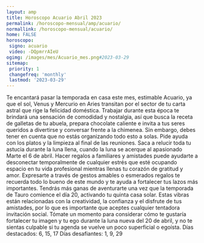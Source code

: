 ```yaml
---
layout: amp
title: Horoscopo Acuario Abril 2023 
permalink: /horoscopo-mensual/amp/acuario/
normallink: /horoscopo-mensual/acuario/
home: FALSE
horoscopo:
 signo: acuario
 video: -DQpmrrAIeU
ogimg: /images/mes/Acuario_mes.png#2023-03-29
sitemap:
 priority: 1
 changefreq: 'monthly'
 lastmod: '2023-03-29'
---
```



Te encantará pasar la temporada en casa este mes, estimable Acuario, ya que el sol, Venus y Mercurio en Aries transitan por el sector de tu carta astral que rige la felicidad doméstica. Trabajar durante esta época te brindará una sensación de comodidad y nostalgia, así que busca la receta de galletas de tu abuela, prepara chocolate caliente e invita a tus seres queridos a divertirse y conversar frente a la chimenea. Sin embargo, debes tener en cuenta que no estás organizando todo esto a solas. Pide ayuda con los platos y la limpieza al final de las reuniones.
Saca a relucir toda tu astucia durante la luna llena, cuando la luna se acerque al apasionado Marte el 6 de abril. Hacer regalos a familiares y amistades puede ayudarte a desconectar temporalmente de cualquier estrés que esté ocupando espacio en tu vida profesional mientras llenas tu corazón de gratitud y amor. Expresarte a través de gestos amables o esmerados regalos te recuerda todo lo bueno de este mundo y te ayuda a fortalecer tus lazos más importantes.
Tendrás más ganas de aventurarte una vez que la temporada de Tauro comience el día 20, activando tu quinta casa solar. Estas vibras están relacionadas con la creatividad, la confianza y el disfrute de tus amistades, por lo que es importante que aceptes cualquier tentadora invitación social. Tómate un momento para considerar cómo te gustaría fortalecer tu imagen y tu ego durante la luna nueva del 20 de abril, y no te sientas culpable si tu agenda se vuelve un poco superficial o egoísta.
Días destacados: 6, 15, 17
Días desafiantes: 1, 9, 29